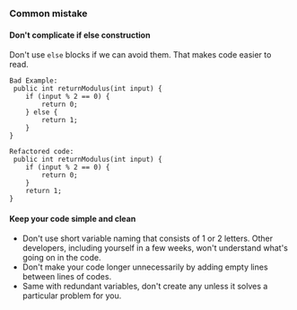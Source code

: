 ### Common mistake

#### Don't complicate if else construction
Don't use `else` blocks if we can avoid them. That makes code easier to read.
```
Bad Example:
 public int returnModulus(int input) {
    if (input % 2 == 0) {
        return 0;
    } else {
        return 1;
    }
}
```
```
Refactored code: 
 public int returnModulus(int input) {
    if (input % 2 == 0) {
        return 0;
    }
    return 1;
}
```

#### Keep your code simple and clean 
 - Don't use short variable naming that consists of 1 or 2 letters. Other developers, including yourself 
in a few weeks, won't understand what's going on in the code. 
 - Don't make your code longer unnecessarily by adding empty lines between lines of codes.
 - Same with redundant variables, don't create any unless it solves a particular problem for you.
